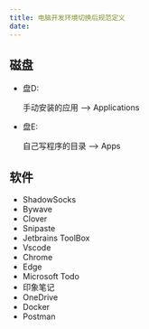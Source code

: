```yaml
---
title: 电脑开发环境切换后规范定义
date: 
---
```


## 磁盘

- 盘D:

    手动安装的应用         --> Applications

- 盘E:

    自己写程序的目录       --> Apps

## 软件

- ShadowSocks
- Bywave
- Clover
- Snipaste
- Jetbrains ToolBox
- Vscode
- Chrome
- Edge
- Microsoft Todo
- 印象笔记
- OneDrive
- Docker
- Postman
